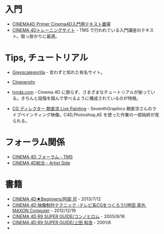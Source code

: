 # 入門

- [CINEMA4D Primer Cinema4D入門用テキスト置場](http://c4dtext.web.fc2.com/)
- [CINEMA 4Dトレーニングサイト](http://c4d-training.jp/) - TMS で行われている入門講座のテキスト。取っ掛かりに最適。

# Tips, チュートリアル

- [Greyscalegorilla](http://greyscalegorilla.com/) - 言わずと知れた有名サイト。
- [Cineversity](http://www.cineversity.com/)
- [lynda.com](http://lynda.com) - Cinema 4D に限らず、さまざまなチュートリアルが揃っている。きちんと段階を踏んで学べるように構成されているのが特徴。

- [CG ディレクター 朝倉涼 Live Painting](http://www.youtube.com/watch?v=9J9GoovjMZw&sns=tw) - SeventhGraphics 朝倉涼さんのライブペインティング映像。C4D,Photoshop,AE を使った作業の一部始終が見られる。

# フォーラム関係

- [CINEMA 4D フォーラム - TMS](https://www.tmsmedia.co.jp/phpbb/index.php?sid=dc0c91f3d7e94d9c1029ef633a21d140)
- [CINEMA 4D総合 - Artist Side](http://artistside.com/?m=pc&a=page_c_home&target_c_commu_id=15)

# 書籍

- [CINEMA 4D★Beginners/阿部 司](http://www.amazon.co.jp/CINEMA-4D%E2%98%85Beginners-%E9%98%BF%E9%83%A8-%E5%8F%B8/dp/4861008506/ref=sr_1_1?ie=UTF8&qid=1377567257&sr=8-1) - 2013/7/12
- [CINEMA 4D 映像制作テクニック -テレビ系CGをつくろう!/袴田 真也, MAXON Computer](http://www.amazon.co.jp/CINEMA-4D-%E6%98%A0%E5%83%8F%E5%88%B6%E4%BD%9C%E3%83%86%E3%82%AF%E3%83%8B%E3%83%83%E3%82%AF--%E3%83%86%E3%83%AC%E3%83%93%E7%B3%BBCG%E3%82%92%E3%81%A4%E3%81%8F%E3%82%8D%E3%81%86-%E8%A2%B4%E7%94%B0/dp/4861008662/ref=sr_1_2?ie=UTF8&qid=1377567257&sr=8-2) - 2012/12/19
- [CINEMA 4D R9 SUPER GUIDE/コンノヒロム](http://www.amazon.co.jp/CINEMA-4D-R9-SUPER-GUIDE/dp/4861003083/ref=sr_1_3?ie=UTF8&qid=1377567257&sr=8-3) - 2005/9/16
- [CINEMA 4D R9 SUPER GUIDE/上田 和浩](http://www.amazon.co.jp/CINEMA-4D%E3%82%B9%E3%83%BC%E3%83%91%E3%83%BC%E3%82%AC%E3%82%A4%E3%83%89-%E4%B8%8A%E7%94%B0-%E5%92%8C%E6%B5%A9/dp/4893698885/ref=sr_1_4?ie=UTF8&qid=1377567257&sr=8-4) - 2001/8
- []()

